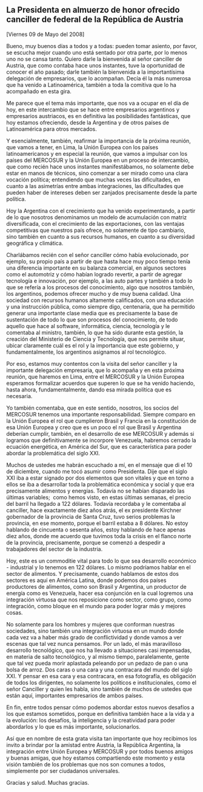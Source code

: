 La Presidenta en almuerzo de honor ofrecido canciller de federal de la República de Austria
-------------------------------------------------------------------------------------------

[Viernes 09 de Mayo del 2008]

Bueno, muy buenos días a todos y a todas: pueden tomar asiento, por
favor, se escucha mejor cuando uno está sentado por otra parte, por lo
menos uno no se cansa tanto. Quiero darle la bienvenida al señor
canciller de Austria, que como contaba hace unos instantes, tuve la
oportunidad de conocer el año pasado; darle también la bienvenida a la
importantísima delegación de empresarios, que lo acompañan. Decía él la
más numerosa que ha venido a Latinoamérica, también a toda la comitiva
que lo ha acompañado en esta gira.

Me parece que el tema más importante, que nos va a ocupar en el día de
hoy, en este intercambio que se hace entre empresarios argentinos y
empresarios austriacos, es en definitiva las posibilidades fantásticas,
que hoy estamos ofreciendo, desde la Argentina y de otros países de
Latinoamérica para otros mercados.

Y esencialmente, también, reafirmar la importancia de la próxima
reunión, que vamos a tener, en Lima, la Unión Europea con los países
latinoamericanos y en especial la reunión, que vamos a impulsar con los
países del MERCOSUR y la Unión Europea en un proceso de intercambio, que
como recién hace unos instantes manifestábamos, no solamente debe estar
en manos de técnicos, sino comenzar a ser mirado como una clara vocación
política; entendiendo que muchas veces las dificultades, en cuanto a las
asimetrías entre ambas integraciones, las dificultades que pueden haber
de intereses deben ser zanjados precisamente desde la parte política.

Hoy la Argentina con el crecimiento que ha venido experimentando, a
partir de lo que nosotros denominamos un modelo de acumulación con
matriz diversificada, con el crecimiento de las exportaciones, con las
ventajas competitivas que nuestros país ofrece, no solamente de tipo
cambiario, sino también en cuanto a sus recursos humanos, en cuanto a su
diversidad geográfica y climática.

Charlábamos recién con el señor canciller cómo había evolucionado, por
ejemplo, su propio país a partir de que hasta hace muy poco tiempo tenía
una diferencia importante en su balanza comercial, en algunos sectores
como el automotriz y cómo habían logrado revertir, a partir de agregar
tecnología e innovación, por ejemplo, a las auto partes y también a todo
lo que se refería a los procesos del conocimiento, algo que nosotros
también, los argentinos, podemos ofrecer mucho y de muy buena calidad.
Una sociedad con recursos humanos altamente calificados, con una
educación y una instrucción pública, como siempre digo, centenaria, que
ha permitido generar una importante clase media que es precisamente la
base de sustentación de todo lo que son procesos del conocimiento, de
todo aquello que hace al software, informática, ciencia, tecnología y le
comentaba al ministro, también, lo que ha sido durante esta gestión, la
creación del Ministerio de Ciencia y Tecnología, que nos permite situar,
ubicar claramente cuál es el rol y la importancia que este gobierno, y
fundamentalmente, los argentinos asignamos al rol tecnológico.

Por eso, estamos muy contentos con la visita del señor canciller y la
importante delegación empresaria, que lo acompaña y en esta próxima
reunión, que haremos en Lima, entre el MERCOSUR y la Unión Europea
esperamos formalizar acuerdos que superen lo que se ha venido haciendo,
hasta ahora, fundamentalmente, dando esa mirada política que es
necesaria.

Yo también comentaba, que en este sentido, nosotros, los socios del
MERCOSUR tenemos una importante responsabilidad. Siempre comparo en la
Unión Europea el rol que cumplieron Brasil y Francia en la constitución
de esa Unión Europea y creo que es un poco el rol que Brasil y Argentina
deberían cumplir, también, en el desarrollo de ese MERCOSUR y además si
logramos que definitivamente se incorpore Venezuela, habremos cerrado la
ecuación energética, en América del Sur, que es característica para
poder abordar la problemática del siglo XXI.  

Muchos de ustedes me habrán escuchado a mí, en el mensaje que di el 10
de diciembre, cuando me tocó asumir como Presidenta. Dije que el siglo
XXI iba a estar signado por dos elementos que son vitales y que en torno
a ellos se iba a desarrollar toda la problemática económica y social y
que era precisamente alimentos y energías. Todavía no se habían
disparado las últimas variables;  como hemos visto, en estas últimas
semanas, el precio del barril ha llegado a 122 dólares. Todavía
recordaba y le comentaba al canciller, hace exactamente diez años atrás,
el ex presidente Kirchner gobernador de la provincia de Santa Cruz, tuvo
serios problemas la provincia, en ese momento, porque el barril estaba a
8 dólares. No estoy hablando de cincuenta o sesenta años, estoy hablando
de hace apenas diez años, donde me acuerdo que tuvimos toda la crisis en
el flanco norte de la provincia, precisamente, porque se comenzó a
despedir a trabajadores del sector de la industria.

Hoy, este es un commoditie vital para todo lo que sea desarrollo
económico - industrial y lo tenemos en 122 dólares. Lo mismo podríamos
hablar en el sector de alimentos. Y precisamente, cuando hablamos de
estos dos sectores es aquí en América Latina, donde podemos dos países
productores de alimentos, como son Brasil y Argentina, un productor de
energía como es Venezuela, hacer esa conjunción en la cual logremos una
integración virtuosa que nos reposicione como sector, como grupo, como
integración, como bloque en el mundo para poder lograr más y mejores
cosas.

No solamente para los hombres y mujeres que conforman nuestras
sociedades, sino también una integración virtuosa en un mundo donde cada
vez va a haber más grado de conflictividad y donde vamos a ver escenas
que tal vez nunca pensamos. Por un lado, el más maravilloso desarrollo
tecnológico, que nos ha llevado a situaciones casi impensadas, en
materia de salto tecnológico, y al mismo tiempo, paralelamente, gente
que tal vez pueda morir aplastada peleando por un pedazo de pan o una
bolsa de arroz. Dos caras o una cara y una contracara del mundo del
siglo XXI. Y pensar en esa cara y esa contracara, en esa fotografía, es
obligación de todos los dirigentes, no solamente los políticos e
institucionales, como el señor Canciller y quien les habla, sino también
de muchos de ustedes que están aquí, importantes empresarios de ambos
países.

En fin, entre todos pensar cómo podemos abordar estos nuevos desafíos a
los que estamos sometidos, porque en definitiva también hace a la vida y
a la evolución: los desafíos, la inteligencia y la creatividad para
poder abordarlos y lo que es más importante, solucionarlos.

Así que en nombre de esta grata visita tan importante que hoy recibimos
los invito a brindar por la amistad entre Austria, la República
Argentina, la integración entre Unión Europea y MERCOSUR y por todos
buenos amigos y buenas amigas, que hoy estamos compartiendo este momento
y esta visión también de los problemas que nos son comunes a todos,
simplemente por ser ciudadanos universales.

Gracias y salud. Muchas gracias.
